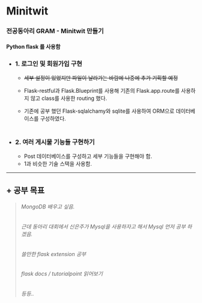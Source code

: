 Minitwit
=========
### 전공동아리 GRAM - Minitwit 만들기

#### Python flask 를 사용함
* ### 1. 로그인 및 회원가입 구현

  * ~~세부 설정이 있었지만 파일이 날라가는 바람에 나중에 추가 기획할 예정~~

  * Flask-restful과 Flask.Blueprint를 사용해 기존의 Flask.app.route를 사용하지 않고 class를 사용한 routing 했다.

  * 기존에 공부 했던 Flask-sqlalchamy와 sqlite를 사용하여 ORM으로 데이터베이스를 구성하였다.
<br></br>
* ### 2. 여러 게시물 기능들 구현하기
  * Post 데이터베이스를 구성하고 세부 기능들을 구현해야 함.
  * 1과 비슷한 기술 스택을 사용함.


------------------
 ## + 공부 목표 
>  ###### MongoDB 배우고 싶음. 
>  ###### 근데 동아리 대회에서 신은주가 Mysql을 사용하자고 해서 Mysql 먼저 공부 하겠음.
>  ###### 쓸만한 flask extension 공부
>  ###### flask docs / tutorialpoint 읽어보기
>  ###### 등등..


